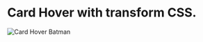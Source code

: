# Card Hover with transform CSS.
![Card Hover Batman](https://media3.giphy.com/media/u3z5Ia8mb6Pq5roacO/giphy.gif?cid=790b76116347f2746eaa13c4966fa66affd41970a5172ec1&rid=giphy.gif&ct=g)

